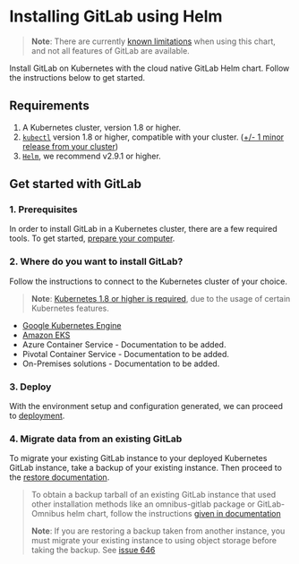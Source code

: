 # Installing GitLab using Helm
> **Note**: There are currently [known limitations](../../README.md#known-issues-and-limitations) when using this chart, and not all features of GitLab are available.

Install GitLab on Kubernetes with the cloud native GitLab Helm chart. Follow the instructions below to get started.

## Requirements

1. A Kubernetes cluster, version 1.8 or higher.
1. [`kubectl`](https://kubernetes.io/docs/tasks/tools/install-kubectl/#install-kubectl) version 1.8 or higher, compatible with your cluster. ([+/- 1 minor release from your cluster](https://kubernetes.io/docs/tasks/tools/install-kubectl/#before-you-begin))
1. [`Helm`](https://docs.helm.sh/using_helm/#installing-helm), we recommend v2.9.1 or higher.

## Get started with GitLab

### 1. Prerequisites

In order to install GitLab in a Kubernetes cluster, there are a few required tools. To get started, [prepare your computer](tools.md).

### 2. Where do you want to install GitLab?

Follow the instructions to connect to the Kubernetes cluster of your choice.

> **Note**: [Kubernetes 1.8 or higher is required](#requirements), due to the usage of certain Kubernetes features.

* [Google Kubernetes Engine][]
* [Amazon EKS](../cloud/eks.md)
* Azure Container Service - Documentation to be added.
* Pivotal Container Service - Documentation to be added.
* On-Premises solutions - Documentation to be added.

### 3. Deploy

With the environment setup and configuration generated,
we can proceed to [deployment][].

### 4. Migrate data from an existing GitLab

To migrate your existing GitLab instance to your deployed Kubernetes GitLab instance, take a backup of your existing instance.
Then proceed to the [restore documentation](../backup-restore/README.md#restoring-a-gitLab-installation).

> To obtain a backup tarball of an existing GitLab instance that used other installation methods like an omnibus-gitlab package or GitLab-Omnibus helm chart, follow the instructions [given in documentation](https://docs.gitlab.com/ee/raketasks/backup_restore.html#creating-a-backup-of-the-gitlab-system)
>
> **Note**: If you are restoring a backup taken from another instance, you must migrate your existing instance to using object storage before taking the backup. See [issue 646](https://gitlab.com/charts/gitlab/issues/646)

[Google Kubernetes Engine]: ../cloud/gke.md
[resources]: resources.md
[deployment]: deployment.md
